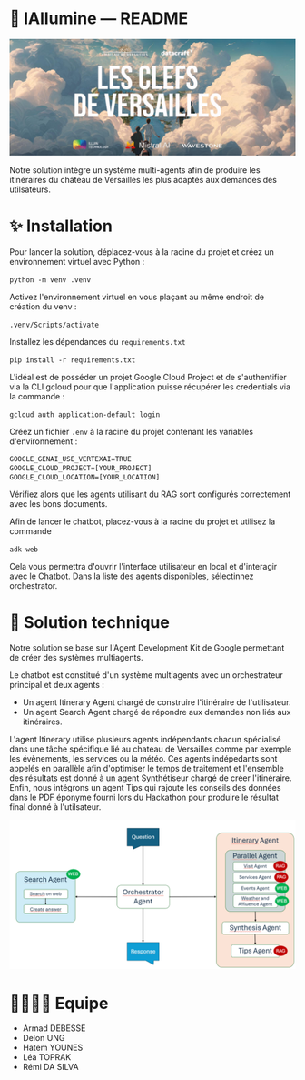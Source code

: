 # 🏰 IAllumine — README

![Logo](clefs_versailles_hackathon.jpg)

Notre solution intègre un système multi-agents afin de produire les itinéraires du château de Versailles les plus adaptés aux demandes des utilsateurs. 

# ✨ Installation

Pour lancer la solution, déplacez-vous à la racine du projet et créez un environnement virtuel avec Python :

`python -m venv .venv`

Activez l'environnement virtuel en vous plaçant au même endroit de création du venv : 

`.venv/Scripts/activate`

Installez les dépendances du `requirements.txt`

`pip install -r requirements.txt`

L'idéal est de posséder un projet Google Cloud Project et de s'authentifier via la CLI gcloud pour que l'application puisse récupérer les credentials via la commande : 

`gcloud auth application-default login`
 
Créez un fichier `.env` à la racine du projet contenant les variables d'environnement :

```
GOOGLE_GENAI_USE_VERTEXAI=TRUE
GOOGLE_CLOUD_PROJECT=[YOUR_PROJECT]
GOOGLE_CLOUD_LOCATION=[YOUR_LOCATION]
```

Vérifiez alors que les agents utilisant du RAG sont configurés correctement avec les bons documents.

Afin de lancer le chatbot, placez-vous à la racine du projet et utilisez la commande 

`adk web` 

Cela vous permettra d'ouvrir l'interface utilisateur en local et d'interagir avec le Chatbot. 
Dans la liste des agents disponibles, sélectinnez orchestrator. 

# 🚀 Solution technique 

Notre solution se base sur l'Agent Development Kit de Google permettant de créer des systèmes multiagents.

Le chatbot est constitué d'un système multiagents avec un orchestrateur principal et deux agents :
- Un agent Itinerary Agent chargé de construire l'itinéraire de l'utilisateur.
- Un agent Search Agent chargé de répondre aux demandes non liés aux itinéraires.

L'agent Itinerary utilise plusieurs agents indépendants chacun spécialisé dans une tâche spécifique lié au chateau de Versailles comme par exemple les évènements, les services ou la météo.
Ces agents indépedants sont appelés en parallèle afin d'optimiser le temps de traitement et l'ensemble des résultats est donné à un agent Synthétiseur chargé de créer l'itinéraire. Enfin, nous intégrons un agent Tips qui rajoute les conseils des données dans le PDF éponyme fourni lors du Hackathon pour produire le résultat final donné à l'utilsateur.

![Logo](schema_iallumin.png)

# 👨‍👩‍👧‍👦 Equipe 
- Armad DEBESSE
- Delon UNG
- Hatem YOUNES
- Léa TOPRAK
- Rémi DA SILVA
